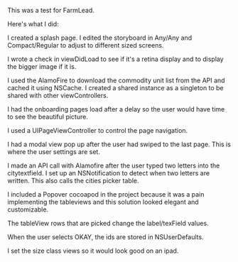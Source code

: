 This was a test for FarmLead. 

Here's what I did:

I created a splash page. I edited the storyboard in Any/Any and Compact/Regular to adjust to different sized screens.

I wrote a check in viewDidLoad to see if it's a retina display and to display the bigger image if it is.

I used the AlamoFire to download the commodity unit list from the API and cached it using NSCache. I created a shared instance as a singleton to be shared with other viewControllers.

I had the onboarding pages load after a delay so the user would have time to see the beautiful picture.

I used a UIPageViewController to control the page navigation.

I had a modal view pop up after the user had swiped to the last page. This is where the user settings are set.

I made an API call with Alamofire after the user typed two letters into the citytextfield. I set up an NSNotification to detect when two letters are written. This also calls the cities picker table.

I included a Popover cocoapod in the project because it was a pain implementing the tableviews and this solution looked elegant and customizable.

The tableView rows that are picked change the label/texField values.

When the user selects OKAY, the ids are stored in NSUserDefaults.

I set the size class views so it would look good on an ipad.


